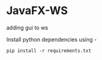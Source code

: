 # JavaFX-WS
adding gui to ws


Install python dependencies using - 

```pip install -r requirements.txt ```

